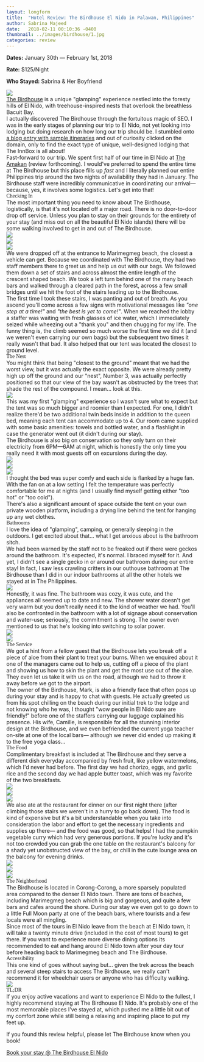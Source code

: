 ```yaml
---
layout: longform
title:  "Hotel Review: The Birdhouse El Nido in Palawan, Philippines"
author: Sabrina Majeed
date:   2018-02-11 00:10:36 -0400
thumbnail: ../images/birdhouse/1.jpg
categories: review
---
```


<div style="max-width: 650px; margin: auto;">
<p class="f7 di mr4"><b>Dates:</b> January 30th — February 1st, 2018</p>
<p class="f7 di mr4"><b>Rate:</b> $125/Night</p>
<p class="f7 di"><b>Who Stayed:</b> Sabrina & Her Boyfriend</p>
</div>

<img class="mt4-ns mt3 mb4-ns mb3" src="/images/birdhouse/1.jpg">

<p class="pb4 f4" style="max-width: 650px; margin: auto;">
<a href="http://www.thebirdhouseelnido.com" target="new">The Birdhouse</a> is a unique "glamping" experience nestled into the foresty hills of El Nido, with treehouse-inspired nests that overlook the breathless Bacuit Bay.</p>

<p class="pb3" style="max-width: 650px; margin: auto;">
I actually discovered The Birdhouse through the fortuitous magic of SEO. I was in the early stages of planning our trip to El Nido, not yet looking into lodging but doing research on how long our trip should be. I stumbled onto <a href="http://www.thebirdhouseelnido.com/how-many-days-should-i-stay-in-el-nido/" target="new">a blog entry with sample itineraries</a> and out of curiosity clicked on the domain, only to find the exact type of unique, well-designed lodging that The InnBox is all about!</p>

<p class="pb4-ns pb3" style="max-width: 650px; margin: auto;">
Fast-forward to our trip. We spent first half of our time in El Nido at <a href="http://www.booking.com/hotel/ph/amakan.html?aid=1452227&no_rooms=1&group_adults=1" target="new">The Amakan</a> (review forthcoming). I would've preferred to spend the entire time at The Birdhouse but this place fills up <i>fast</i> and I literally planned our entire Philippines trip around the two nights of availability they had in January. The Birdhouse staff were incredibly communicative in coordinating our arrival— because, yes, it involves some logistics. Let's get into that!</P>

<p class="f3 pb2" style="max-width: 650px; margin: auto; font-family: 'Gilroy-ExtraBold';">Checking In</p>

<p class="pb4-ns pb3" style="max-width: 650px; margin: auto;">
The most important thing you need to know about The Birdhouse, logistically, is that it's not located off a major road. There is no door-to-door drop off service. Unless you plan to stay on their grounds for the entirety of your stay (and miss out on all the beautiful El Nido islands) there will be some walking involved to get in and out of The Birdhouse.</p>

<div class="fl w-100 mb1 mb2-ns">
<img src="../images/birdhouse/2.jpg">
</div>
<div class="fl w-100 w-50-ns pr1-ns mb1 mb0-ns">
<img src="../images/birdhouse/3.jpg">
</div>
<div class="fl w-100 w-50-ns pl1-ns mb3 mb4-ns">
<img src="../images/birdhouse/4.jpg">
</div>

<p class="pb3" style="max-width: 650px; margin: auto;">
We were dropped off at the entrance to Marimegmeg beach, the closest a vehicle can get. Because we coordinated with The Birdhouse, they had two staff members there to greet us and help us out with our bags. We followed them down a set of stairs and across almost the entire length of the crescent shaped beach. We took a left turn behind one of the many beach bars and walked through a cleared path in the forest, across a few small bridges until we hit the foot of the stairs leading up to the Birdhouse.</p>

<p class="pb4-ns pb3" style="max-width: 650px; margin: auto;">
The first time I took these stairs, I was panting and out of breath. As you ascend you'll come across a few signs with motivational messages like <i>"one step at a time!"</i> and <i>"the best is yet to come!"</i>. When we reached the lobby a staffer was waiting with fresh glasses of ice water, which I immediately seized while wheezing out a "thank you" and then chugging for my life. The funny thing is, the climb seemed so much worse the first time we did it (and we weren't even carrying our own bags) but the subsequent two times it really wasn't that bad. It also helped that our tent was located the closest to ground level.</p>

<p class="f3 pb2" style="max-width: 650px; margin: auto; font-family: 'Gilroy-ExtraBold';">The Nest</p>

<p class="pb4-ns pb3" style="max-width: 650px; margin: auto;">
You might think that being "closest to the ground" meant that we had the worst view, but it was actually the exact opposite. We were already pretty high up off the ground and our "nest", Number 3, was actually perfectly positioned so that our view of the bay wasn't as obstructed by the trees that shade the rest of the compound. I mean... look at this.</p>

<div class="fl w-100 mb3 mb4-ns">
<img src="../images/birdhouse/6.jpg">
</div>

<p class="pb3" style="max-width: 650px; margin: auto;">
This was my first "glamping" experience so I wasn't sure what to expect but the tent was so much bigger and roomier than I expected. For one, I didn't realize there'd be two additional twin beds inside in addition to the queen bed, meaning each tent can accommodate up to 4. Our room came supplied with some basic amenities: towels and bottled water, and a flashlight in case the generator went out (it didn't during our stay).</p>

<p class="pb4-ns pb3" style="max-width: 650px; margin: auto;">
The Birdhouse is also big on conservation so they only turn on their electricity from 6PM—6AM at night, which is honestly the only time you really need it with most guests off on excursions during the day.</p>

<div class="fl w-100 mb1 mb2-ns">
<img src="../images/birdhouse/7.jpg">
</div>
<div class="fl w-100 w-50-ns pr1-ns mb1 mb0-ns">
<img src="../images/birdhouse/8.jpg">
</div>
<div class="fl w-100 w-50-ns pl1-ns mb3 mb4-ns">
<img src="../images/birdhouse/9.jpg">
</div>

<p class="pb3" style="max-width: 650px; margin: auto;">
I thought the bed was super comfy and each side is flanked by a huge fan. With the fan on at a low setting I felt the temperature was perfectly comfortable for me at nights (and I usually find myself getting either "too hot" or "too cold").</p>

<p class="pb4-ns pb3" style="max-width: 650px; margin: auto;">
There's also a significant amount of space outside the tent on your own private wooden platform, including a drying line behind the tent for hanging up any wet clothes.</p>

<p class="f3 pb2" style="max-width: 650px; margin: auto; font-family: 'Gilroy-ExtraBold';"> Bathrooms</p>

<p class="pb3" style="max-width: 650px; margin: auto;">I love the idea of "glamping", camping, or generally sleeping in the outdoors. I get excited about that... what I get anxious about is the bathroom sitch.</p>

<p class="pb4-ns pb3" style="max-width: 650px; margin: auto;">
We had been warned by the staff not to be freaked out if there were geckos around the bathroom. It's expected, it's normal. I braced myself for it. And yet, I didn't see a single gecko in or around our bathroom during our entire stay! In fact, I saw less crawling critters in our outhouse bathroom at The Birdhouse than I did in our indoor bathrooms at all the other hotels we stayed at in The Philippines.</p>

<div class="fl w-100 mb3 mb4-ns">
<img src="../images/birdhouse/10.jpg">
</div>

<p class="pb4-ns pb3" style="max-width: 650px; margin: auto;">Honestly, it was fine. The bathroom was cozy, it was cute, and the appliances all seemed up to date and new. The shower water doesn't get very warm but you don't really need it to the kind of weather we had. You'll also be confronted in the bathroom with a lot of signage about conservation and water-use; seriously, the commitment is strong. The owner even mentioned to us that he's looking into switching to solar power.</p>

<div class="fl w-100 w-50-ns pr1-ns mb1 mb0-ns">
<img src="../images/birdhouse/11.jpg">
</div>
<div class="fl w-100 w-50-ns pl1-ns mb3 mb4-ns">
<img src="../images/birdhouse/12.jpg">
</div>

<p class="f3 pb2" style="max-width: 650px; margin: auto; font-family: 'Gilroy-ExtraBold';">The Service</p>

<p class="pb3" style="max-width: 650px; margin: auto;">We got a hint from a fellow guest that the Birdhouse lets you break off a piece of aloe from their plant to treat your burns. When we enquired about it one of the managers came out to help us, cutting off a piece of the plant and showing us how to skin the plant and get the most use out of the aloe. They even let us take it with us on the road, although we had to throw it away before we got to the airport.</p>


<p class="pb4-ns pb3" style="max-width: 650px; margin: auto;">The owner of the Birdhouse, Mark, is also a friendly face that often pops up during your stay and is happy to chat with guests. He actually greeted us from his spot chilling on the beach during our initial trek to the lodge and not knowing who he was, I thought "wow people in El Nido sure are friendly!" before one of the staffers carrying our luggage explained his presence. His wife, Camille, is responsible for all the stunning interior design at the Birdhouse, and we even befriended the current yoga teacher on-site at one of the local bars— although we never did ended up making it to the free yoga class...</p>


<p class="f3 pb2" style="max-width: 650px; margin: auto; font-family: 'Gilroy-ExtraBold';">The Food</p>

<p class="pb4-ns pb3" style="max-width: 650px; margin: auto;">Complimentary breakfast is included at The Birdhouse and they serve a different dish everyday accompanied by fresh fruit, like yellow watermelons, which I'd never had before. The first day we had chorizo, eggs, and garlic rice and the second day we had apple butter toast, which was my favorite of the two breakfasts.</p>

<div class="fl w-100 w-50-ns pr1-ns mb1 mb2-ns">
<img src="../images/birdhouse/13.jpg">
</div>
<div class="fl w-100 w-50-ns pl1-ns mb1 mb2-ns">
<img src="../images/birdhouse/15.jpg">
</div>
<div class="fl w-100 mb3 mb4-ns">
<img src="../images/birdhouse/14.jpg">
</div>

<p class="pb4-ns pb3" style="max-width: 650px; margin: auto;">
We also ate at the restaurant for dinner on our first night there (after climbing those stairs we weren't in a hurry to go back down). The food is kind of expensive but it's a bit understandable when you take into consideration the labor and effort to get the necessary ingredients and supplies up there— and the food was good, so that helps! I had the pumpkin vegetable curry which had very generous portions. If you're lucky and it's not too crowded you can grab the one table on the restaurant's balcony for a shady yet unobstructed view of the bay, or chill in the cute lounge area on the balcony for evening drinks.</p>

<div class="fl w-100 mb1 mb2-ns">
<img src="../images/birdhouse/16.jpg">
</div>
<div class="fl w-100 w-50-ns pr1-ns mb1 mb0-ns">
<img src="../images/birdhouse/17.jpg">
</div>
<div class="fl w-100 w-50-ns pl1-ns mb3 mb4-ns">
<img src="../images/birdhouse/18.jpg">
</div>

<p class="f3 pb2" style="max-width: 650px; margin: auto; font-family: 'Gilroy-ExtraBold';">The Neighborhood</p>

<p class="pb3" style="max-width: 650px; margin: auto;">
The Birdhouse is located in Corong-Corong, a more sparsely populated area compared to the denser El Nido town. There are tons of beaches, including Marimegmeg beach which is big and gorgeous, and quite a few bars and cafes around the shore. During our stay we even got to go down to a little Full Moon party at one of the beach bars, where tourists and a few locals were all mingling.
</p>

<p class="pb4" style="max-width: 650px; margin: auto;">
Since most of the tours in El Nido leave from the beach at El Nido town, it will take a twenty minute drive (included in the cost of most tours) to get there. If you want to experience more diverse dining options its recommended to eat and hang around El Nido town after your day tour before heading back to Marimegmeg beach and The Birdhouse.</p>

<p class="f3 pb2" style="max-width: 650px; margin: auto; font-family: 'Gilroy-ExtraBold';">Accessibility</p>

<p class="pb4" style="max-width: 650px; margin: auto;">
This one kind of goes without saying but... given the trek across the beach and several steep stairs to access The Birdhouse, we really can't recommend it for wheelchair users or anyone who has difficulty walking.
</p>

<div class="fl w-100 mb3 mb4-ns">
<img src="../images/birdhouse/5.jpg">
</div>
<p class="f3 pb2" style="max-width: 650px; margin: auto; font-family: 'Gilroy-ExtraBold';">TL;DR</p>

<p class="pb4" style="max-width: 650px; margin: auto;">
If you enjoy active vacations and want to experience El Nido to the fullest, I highly recommend staying at The Birdhouse El Nido. It's probably one of the most memorable places I've stayed at, which pushed me a little bit out of my comfort zone while still being a relaxing and inspiring place to put my feet up.
</p>

<div class="tc tl-ns" style="max-width: 650px; margin: auto;">
<p class="lh-copy">If you found this review helpful, please let The Birdhouse know when you book!</p>
<a target="_blank" class="f5 link ba bw1 ph3 pv2 mb2 dib orange" href="http://www.thebirdhouseelnido.com/
">Book your stay @ The Birdhouse El Nido</a>
</div>
